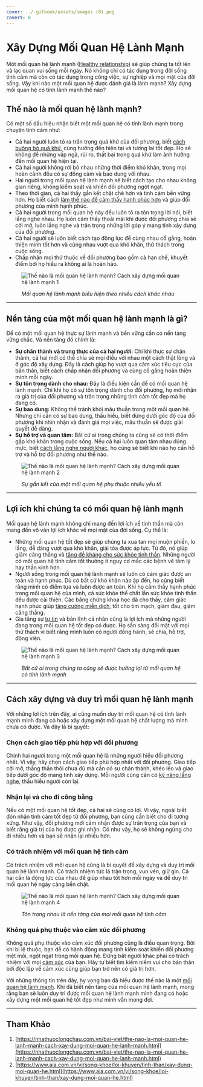 ```yaml
---
cover: ../.gitbook/assets/images (8).png
coverY: 0
---
```


# Xây Dựng Mối Quan Hệ Lành Mạnh

Một mối quan hệ lành mạnh ([Healthy relationship](https://nhathuoclongchau.com.vn/bai-viet/healthy-relationship-la-gi-cach-de-nhan-biet-mot-healthy-relationship.html)) sẽ giúp chúng ta tốt lên và lạc quan vui sống mỗi ngày. Nó không chỉ có tác dụng trong đời sống tình cảm mà còn có tác dụng trong công việc, sự nghiệp và mọi mặt của đời sống. Vậy khi nào một mối quan hệ được đánh giá là lành mạnh? Xây dựng mối quan hệ có tính lành mạnh thế nào?

## Thế nào là mối quan hệ lành mạnh?

Có một số dấu hiệu nhận biết một mối quan hệ có tính lành mạnh trong chuyện tình cảm như:

* Cả hai người luôn tỏ ra trân trọng quá khứ của đối phương, biết [cách buông bỏ quá khứ](https://nhathuoclongchau.com.vn/bai-viet/nhung-cach-buong-bo-qua-khu-de-cham-soc-va-phat-trien-suc-khoe-tinh-than.html), cùng hướng đến hiện tại và tương lai tốt đẹp. Họ sẽ không để những vấp ngã, rủi ro, thất bại trong quá khứ làm ảnh hưởng đến mối quan hệ hiện tại.
* Cả hai người không rời bỏ nhau những thời điểm khó khăn, trong mọi hoàn cảnh đều có sự đồng cảm và bao dung với nhau.
* Hai người trong mối quan hệ lành mạnh sẽ biết cách tạo cho nhau không gian riêng, không kiểm soát và khiến đối phương ngột ngạt.
* Theo thời gian, cả hai thấy gắn kết chặt chẽ hơn và tình cảm bền vững hơn. Họ biết cách [làm thế nào để cảm thấy hạnh phúc hơn](https://nhathuoclongchau.com.vn/bai-viet/lam-the-nao-de-cam-thay-hanh-phuc-hon.html) và giúp đối phương của mình hạnh phúc.
* Cả hai người trong mối quan hệ này đều luôn tỏ ra tôn trọng lời nói, biết lắng nghe nhau. Họ luôn cảm thấy thoải mái khi được đối phương chia sẻ cởi mở, luôn lắng nghe và trân trọng những lời góp ý mang tính xây dựng của đối phương.
* Cả hai người sẽ luôn biết cách tạo động lực để cùng nhau cố gắng, hoàn thiện mình tốt hơn và cùng nhau vượt qua khó khăn, thử thách trong cuộc sống.
* Chấp nhận mọi thứ thuộc về đối phương bao gồm cả hạn chế, khuyết điểm bởi họ hiểu ra không ai là hoàn hảo.

<figure><img src="https://cdn.nhathuoclongchau.com.vn/unsafe/800x0/https://cms-prod.s3-sgn09.fptcloud.com/moi_quan_he_lanh_manh_1_da79edce80.jpg" alt="Thế nào là mối quan hệ lành mạnh? Cách xây dựng mối quan hệ lành mạnh 1"><figcaption><p><em>Mối quan hệ lành mạnh biểu hiện theo nhiều cách khác nhau</em></p></figcaption></figure>

***

## Nền tảng của một mối quan hệ lành mạnh là gì?

Để có một mối quan hệ thực sự lành mạnh và bền vững cần có nền tảng vững chắc. Và nền tảng đó chính là:

* **Sự chân thành và trung thực của cả hai người:** Chỉ khi thực sự chân thành, cả hai mới có thể chia sẻ mọi điều với nhau một cách thật lòng và ở góc độ xây dựng. Đây là cách giúp họ vượt qua cảm xúc tiêu cực của bản thân, biết cách chấp nhận đối phương và cùng cố gắng hoàn thiện mình mỗi ngày.
* **Sự tôn trọng dành cho nhau:** Đây là điều kiện cần để có mối quan hệ lành mạnh. Chỉ khi họ có sự tôn trọng dành cho đối phương, họ mới nhận ra giá trị của đối phương và trân trọng những tình cảm tốt đẹp mà họ đang có.
* **Sự bao dung:** Không thể tránh khỏi mâu thuẫn trong một mối quan hệ. Nhưng chỉ cần có sự bao dung, thấu hiểu, biết đứng dưới góc độ của đối phương khi nhìn nhận và đánh giá mọi việc, mâu thuẫn sẽ được giải quyết dễ dàng.
* **Sự hỗ trợ và quan tâm:** Bất cứ ai trong chúng ta cũng sẽ có thời điểm gặp khó khăn trong cuộc sống. Nếu cả hai luôn quan tâm nhau đúng mực, biết [cách lắng nghe người khác](https://nhathuoclongchau.com.vn/bai-viet/tam-quan-trong-cua-viec-hoc-cach-lang-nghe-nguoi-khac.html), họ cũng sẽ biết khi nào họ cần hỗ trợ và hỗ trợ đối phương như thế nào.

<figure><img src="https://cdn.nhathuoclongchau.com.vn/unsafe/800x0/https://cms-prod.s3-sgn09.fptcloud.com/moi_quan_he_lanh_manh_2_f02cd750f4.jpg" alt="Thế nào là mối quan hệ lành mạnh? Cách xây dựng mối quan hệ lành mạnh 2"><figcaption><p><em>Sự gắn kết của một mối quan hệ phụ thuộc nhiều yếu tố</em></p></figcaption></figure>

***

## Lợi ích khi chúng ta có mối quan hệ lành mạnh

Mối quan hệ lành mạnh không chỉ mang đến lợi ích về tinh thần mà còn mang đến vô vàn lợi ích khác về mọi mặt của đời sống. Cụ thể là:

* Những mối quan hệ tốt đẹp sẽ giúp chúng ta xua tan mọi muộn phiền, lo lắng, dễ dàng vượt qua khó khăn, giải tỏa được áp lực. Từ đó, nó giúp giảm căng thẳng và [tăng đề kháng cho sức khỏe tinh thần](https://nhathuoclongchau.com.vn/bai-viet/7-cach-tang-suc-de-khang-cho-suc-khoe-tinh-than-45994.html). Những người có mối quan hệ tình cảm tốt thường ít nguy cơ mắc các bệnh về tâm lý hay thần kinh hơn.
* Người sống trong mối quan hệ lành mạnh sẽ luôn có cảm giác được an toàn và hạnh phúc. Dù có bất cứ khó khăn nào ập đến, họ cũng biết rằng mình có điểm tựa và luôn được an toàn. Khi họ cảm thấy hạnh phúc trong mối quan hệ của mình, cả sức khỏe thể chất lẫn sức khỏe tinh thần đều được cải thiện. Các bằng chứng khoa học đã cho thấy, cảm giác hạnh phúc giúp [tăng cường miễn dịch](https://nhathuoclongchau.com.vn/bai-viet/thuoc-tang-cuong-he-mien-dich-la-gi-khi-nao-can-su-dung.html), tốt cho tim mạch, giảm đau, giảm căng thẳng.
* Gia tăng sự [tự tin](https://nhathuoclongchau.com.vn/bai-viet/tu-tin-la-gi-phan-biet-tu-tin-va-tu-tin-thai-qua.html) và bản lĩnh cá nhân cũng là lợi ích mà những người đang trong mối quan hệ tốt đẹp có được. Họ sẵn sàng đối mặt với mọi thử thách vì biết rằng mình luôn có người đồng hành, sẻ chia, hỗ trợ, động viên.

<figure><img src="https://cdn.nhathuoclongchau.com.vn/unsafe/800x0/https://cms-prod.s3-sgn09.fptcloud.com/moi_quan_he_lanh_manh_3_58b2520b9e.jpg" alt="Thế nào là mối quan hệ lành mạnh? Cách xây dựng mối quan hệ lành mạnh 3"><figcaption><p><em>Bất cứ ai trong chúng ta cũng sẽ được hưởng lợi từ mối quan hệ có tính lành mạnh</em></p></figcaption></figure>

***

## Cách xây dựng và duy trì mối quan hệ lành mạnh

Với những lợi ích trên đây, ai cũng muốn duy trì mối quan hệ có tính lành mạnh mình đang có hoặc xây dựng một mối quan hệ chất lượng mà mình chưa có được. Và đây là bí quyết:

### Chọn cách giao tiếp phù hợp với đối phương

Chính hai người trong một mối quan hệ là những người hiểu đối phương nhất. Vì vậy, hãy chọn cách giao tiếp phù hợp nhất với đối phương. Giao tiếp cởi mở, thẳng thắn thôi chưa đủ mà cần có sự chân thành, khéo léo và giao tiếp dưới góc độ mang tính xây dựng. Mỗi người cũng cần có [kỹ năng lắng nghe](https://nhathuoclongchau.com.vn/bai-viet/ky-nang-lang-nghe-va-cach-ren-luyen.html), thấu hiểu người còn lại.

### Nhận lại và cho đi công bằng

Nếu có một mối quan hệ tốt đẹp, cả hai sẽ cùng có lợi. Vì vậy, ngoài biết đón nhận tình cảm tốt đẹp từ đối phương, bạn cũng cần biết cho đi tương xứng. Như vậy, đối phương mới cảm nhận được sự trân trọng của bạn và biết rằng giá trị của họ được ghi nhận. Có như vậy, họ sẽ không ngừng cho đi nhiều hơn và bạn sẽ nhận lại nhiều hơn.

### Có trách nhiệm với mối quan hệ tình cảm

Có trách nhiệm với mối quan hệ cũng là bí quyết để xây dựng và duy trì mối quan hệ lành mạnh. Có trách nhiệm tức là trân trọng, vun vén, giữ gìn. Cả hai cần là động lực của nhau để giúp nhau tốt hơn mỗi ngày và để duy trì mối quan hệ ngày càng bền chặt.

<figure><img src="https://cdn.nhathuoclongchau.com.vn/unsafe/800x0/https://cms-prod.s3-sgn09.fptcloud.com/moi_quan_he_lanh_manh_4_e552000c4b.jpg" alt="Thế nào là mối quan hệ lành mạnh? Cách xây dựng mối quan hệ lành mạnh 4"><figcaption><p><em>Tôn trọng nhau là nền tảng của mọi mối quan hệ tình cảm</em></p></figcaption></figure>

### Không quá phụ thuộc vào cảm xúc đối phương

Không quá phụ thuộc vào cảm xúc đối phương cũng là điều quan trọng. Bởi khi bị lệ thuộc, bạn dễ có hành động mang tính kiểm soát khiến đối phương mệt mỏi, ngột ngạt trong mối quan hệ. Đừng bắt người khác phải có trách nhiệm với mọi [cảm xúc](https://nhathuoclongchau.com.vn/bai-viet/cam-xuc-la-gi-lam-gi-de-quan-ly-cam-xuc.html) của bạn. Hãy tự biết tìm kiếm niềm vui cho bản thân bởi độc lập về cảm xúc cũng giúp bạn trở nên có giá trị hơn.

Với những thông tin trên đây, hy vọng bạn đã hiểu được thế nào là một [mối quan hệ lành mạnh](https://nhathuoclongchau.com.vn/bai-viet/the-nao-la-moi-quan-he-lanh-manh-cach-xay-dung-moi-quan-he-lanh-manh.html). Khi đã biết nền tảng của mối quan hệ lành mạnh, mong rằng bạn sẽ luôn duy trì được mối quan hệ lành mạnh mình đang có hoặc xây dựng một mối quan hệ tốt đẹp như mình vẫn mong đợi.&#x20;

***

## Tham Khảo

1. [https://nhathuoclongchau.com.vn/bai-viet/the-nao-la-moi-quan-he-lanh-manh-cach-xay-dung-moi-quan-he-lanh-manh.html](https://nhathuoclongchau.com.vn/bai-viet/the-nao-la-moi-quan-he-lanh-manh-cach-xay-dung-moi-quan-he-lanh-manh.html)
2. [https://www.aia.com.vn/vi/song-khoe/loi-khuyen/tinh-than/xay-dung-moi-quan-he.html](https://www.aia.com.vn/vi/song-khoe/loi-khuyen/tinh-than/xay-dung-moi-quan-he.html)
